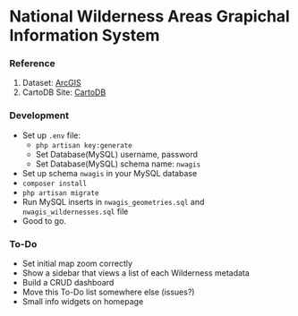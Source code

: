 # National Wilderness Areas Grapichal Information System

### Reference
1. Dataset: [ArcGIS](https://hub.arcgis.com/datasets/usfs::national-wilderness-areas)
2. CartoDB Site: [CartoDB](https://sayyidyofa.carto.com/builder/85da0184-1639-4f01-9f17-b268bac6da20/embed)

### Development
- Set up `.env` file:
    - `php artisan key:generate`
    - Set Database(MySQL) username, password 
    - Set Database(MySQL) schema name: `nwagis`
- Set up schema `nwagis` in your MySQL database
- `composer install`
- `php artisan migrate`
- Run MySQL inserts in `nwagis_geometries.sql` and `nwagis_wildernesses.sql` file
- Good to go.

### To-Do
- Set initial map zoom correctly
- Show a sidebar that views a list of each Wilderness metadata
- Build a CRUD dashboard
- Move this To-Do list somewhere else (issues?)
- Small info widgets on homepage
